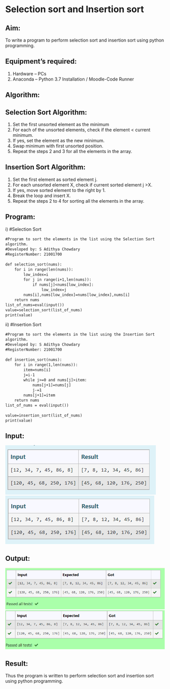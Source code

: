 # Selection sort and Insertion sort
## Aim:
To write a program to perform selection sort and insertion sort using python programming.
## Equipment’s required:
1.	Hardware – PCs
2.	Anaconda – Python 3.7 Installation / Moodle-Code Runner
## Algorithm:
## Selection Sort Algorithm:
1.	Set the first unsorted element as the minimum
2.	For each of the unsorted elements, check if the element < current minimum.
3.	If yes, set the element as the new minimum.
4.	Swap minimum with first unsorted position.
5.	Repeat the steps 2 and 3 for all the elements in the array.
## Insertion Sort Algorithm:
1.	Set the first element as sorted element j.
2.	For each unsorted element X, check if current sorted element j >X.
3.	If yes, move sorted element to the right by 1.
4.	Break the loop and insert X.
5.	Repeat the steps 2 to 4 for sorting all the elements in the array.
## Program:
i)	#Selection Sort
~~~
#Program to sort the elements in the list using the Selection Sort algorithm.
#Developed by: S Adithya Chowdary
#RegisterNumber: 21001700

def selection_sort(nums):
    for i in range(len(nums)):
        low_index=i
        for j in range(i+1,len(nums)): 
            if nums[j]<nums[low_index]:
                low_index=j
        nums[i],nums[low_index]=nums[low_index],nums[i]
    return nums
list_of_nums=eval(input())
value=selection_sort(list_of_nums)
print(value)
~~~
ii)	#Insertion Sort
~~~
#Program to sort the elements in the list using the Insertion Sort algorithm.
#Developed by: S Adithya Chowdary
#RegisterNumber: 21001700

def insertion_sort(nums):
    for i in range(1,len(nums)):
        item=nums[i]
        j=i-1
        while j>=0 and nums[j]>item:
            nums[j+1]=nums[j]
            j-=1
        nums[j+1]=item
    return nums 
list_of_nums = eval(input())

value=insertion_sort(list_of_nums)
print(value)
~~~
## Input:
![INPUT](/IMAGES/img1.png)
![INPUT](/IMAGES/img2.png)
## Output:
![OUTPUT](/IMAGES/img3.png)
![OUTPUT](/IMAGES/img4.png)

## Result:
Thus the program is written to perform selection sort and insertion sort using python programming.
